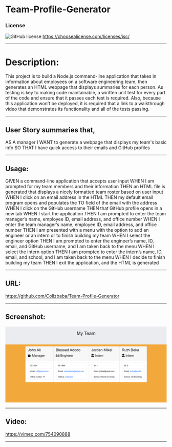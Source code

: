 # Team-Profile-Generator
 ### License
  ![GitHub license](https://img.shields.io/badge/license-ISC-blue.svg)
  https://choosealicense.com/licenses/isc/
  ***

# Description:
This project is to build a Node.js command-line application that takes in information about employees on a software engineering team, then generates an HTML webpage that displays summaries for each person. As testing is key to making code maintainable, a wiritten  unit test for every part of the code and ensure that it passes each test is required. Also, because this application won’t be deployed, it is required that a link to a walkthrough video that demonstrates its functionality and all of the tests passing.
***

## User Story summaries that, 

AS A manager
I WANT to generate a webpage that displays my team's basic info
SO THAT I have quick access to their emails and GitHub profiles
****

## Usage:

GIVEN a command-line application that accepts user input
WHEN I am prompted for my team members and their information
THEN an HTML file is generated that displays a nicely formatted team roster based on user input
WHEN I click on an email address in the HTML
THEN my default email program opens and populates the TO field of the email with the address
WHEN I click on the GitHub username
THEN that GitHub profile opens in a new tab
WHEN I start the application
THEN I am prompted to enter the team manager’s name, employee ID, email address, and office number
WHEN I enter the team manager’s name, employee ID, email address, and office number
THEN I am presented with a menu with the option to add an engineer or an intern or to finish building my team
WHEN I select the engineer option
THEN I am prompted to enter the engineer’s name, ID, email, and GitHub username, and I am taken back to the menu
WHEN I select the intern option
THEN I am prompted to enter the intern’s name, ID, email, and school, and I am taken back to the menu
WHEN I decide to finish building my team
THEN I exit the application, and the HTML is generated
***

## URL: 
https://github.com/Collzbaba/Team-Profile-Generator
***


## Screenshot:
![screenshots](./Main/images/Team-profile-card.png)
***

## Video:
https://vimeo.com/754090888
***


